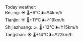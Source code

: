 Today weather:  
Beijing: ☀️   🌡️+6°C 🌬️↗4km/h  
Tianjin: ☀️   🌡️+11°C 🌬️↗19km/h  
Shijiazhuang: 🌫  🌡️+12°C 🌬️↑15km/h  
Tangshan: ☀️   🌡️+14°C 🌬️↗22km/h  
